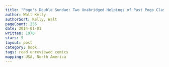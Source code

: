 ```yaml
---
title: "Pogo's Double Sundae: Two Unabridged Helpings of Past Pogo Classics - The Pogo Sunday Parade and The Pogo Sunday Brunch (A Fireside book)"
author: Walt Kelly
authorSort: Kelly, Walt
pageCount: 255
date: 2014-01-01
written: 1978
stars: 5
layout: post
category: book
tags: read unreviewed comics
mapping: USA, North America
---
```

